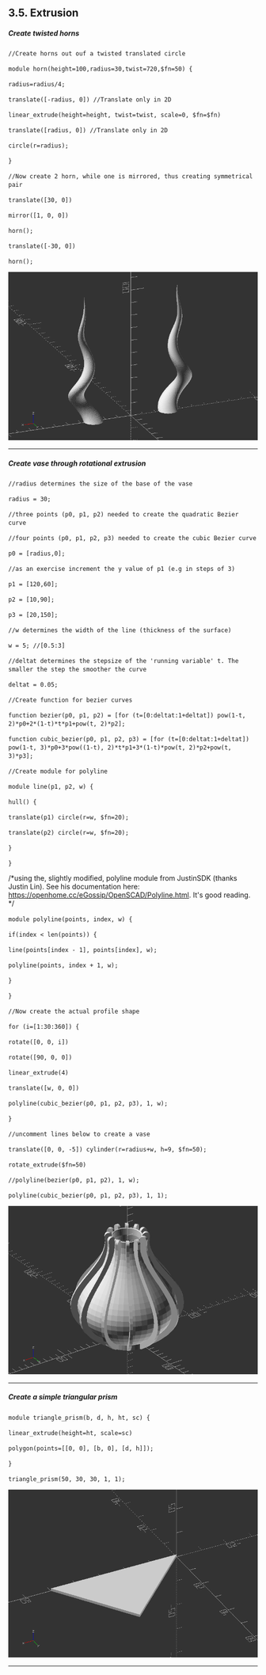 ## 3.5. Extrusion

##### **Create twisted horns**

`//Create horns out ouf a twisted translated circle`

`module horn(height=100,radius=30,twist=720,$fn=50) {`

`radius=radius/4;`

`translate([-radius, 0]) //Translate only in 2D`

`linear_extrude(height=height, twist=twist, scale=0, $fn=$fn)`

`translate([radius, 0]) //Translate only in 2D`

`circle(r=radius);`

`}`

`//Now create 2 horn, while one is mirrored, thus creating symmetrical pair`

`translate([30, 0])`

`mirror([1, 0, 0])`

`horn();`

`translate([-30, 0])`

`horn();`

![3_5_FirstSteps_1.png](files/3_5_FirstSteps_1.png)

---

##### **Create vase through rotational extrusion**

`//radius determines the size of the base of the vase`

`radius = 30;`

`//three points (p0, p1, p2) needed to create the quadratic Bezier curve`

`//four points (p0, p1, p2, p3) needed to create the cubic Bezier curve`

`p0 = [radius,0];`

`//as an exercise increment the y value of p1 (e.g in steps of 3)`

`p1 = [120,60];`

`p2 = [10,90];`

`p3 = [20,150];`

`//w determines the width of the line (thickness of the surface)`

`w = 5; //[0.5:3]`

`//deltat determines the stepsize of the 'running variable' t. The smaller the step the smoother the curve`

`deltat = 0.05;`

`//Create function for bezier curves`

`function bezier(p0, p1, p2) = [for (t=[0:deltat:1+deltat]) pow(1-t, 2)*p0+2*(1-t)*t*p1+pow(t, 2)*p2];`

`function cubic_bezier(p0, p1, p2, p3) = [for (t=[0:deltat:1+deltat]) pow(1-t, 3)*p0+3*pow((1-t), 2)*t*p1+3*(1-t)*pow(t, 2)*p2+pow(t, 3)*p3];`

`//Create module for polyline`

`module line(p1, p2, w) {`

`hull() {`

`translate(p1) circle(r=w, $fn=20);`

`translate(p2) circle(r=w, $fn=20);`

`}`

`}`

/\*using the, slightly modified, polyline module from JustinSDK (thanks Justin Lin). See his documentation here: <https://openhome.cc/eGossip/OpenSCAD/Polyline.html>. It's good reading. \*/

`module polyline(points, index, w) {`

`if(index < len(points)) {`

`line(points[index - 1], points[index], w);`

`polyline(points, index + 1, w);`

`}`

`}`

`//Now create the actual profile shape`

`for (i=[1:30:360]) {`

`rotate([0, 0, i])`

`rotate([90, 0, 0])`

`linear_extrude(4)`

`translate([w, 0, 0])`

`polyline(cubic_bezier(p0, p1, p2, p3), 1, w);`

`}`

`//uncomment lines below to create a vase`

`translate([0, 0, -5]) cylinder(r=radius+w, h=9, $fn=50);`

`rotate_extrude($fn=50)`

`//polyline(bezier(p0, p1, p2), 1, w);`

`polyline(cubic_bezier(p0, p1, p2, p3), 1, 1);`

![3_5_FirstSteps_2.png](files/3_5_FirstSteps_2.png)

---

##### **Create a simple triangular prism**

`module triangle_prism(b, d, h, ht, sc) {`

`linear_extrude(height=ht, scale=sc)`

`polygon(points=[[0, 0], [b, 0], [d, h]]);`

`}`

`triangle_prism(50, 30, 30, 1, 1);`

![3_5_FirstSteps_3.png](files/3_5_FirstSteps_3.png)

---
